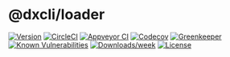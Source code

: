 @dxcli/loader
=============

[![Version](https://img.shields.io/npm/v/@dxcli/loader.svg)](https://npmjs.org/package/@dxcli/loader)
[![CircleCI](https://circleci.com/gh/dxcli/loader/tree/master.svg?style=svg)](https://circleci.com/gh/dxcli/loader/tree/master)
[![Appveyor CI](https://ci.appveyor.com/api/projects/status/github/dxcli/loader?branch=master&svg=true)](https://ci.appveyor.com/project/heroku/loader/branch/master)
[![Codecov](https://codecov.io/gh/dxcli/loader/branch/master/graph/badge.svg)](https://codecov.io/gh/dxcli/loader)
[![Greenkeeper](https://badges.greenkeeper.io/dxcli/loader.svg)](https://greenkeeper.io/)
[![Known Vulnerabilities](https://snyk.io/test/npm/@dxcli/loader/badge.svg)](https://snyk.io/test/npm/@dxcli/loader)
[![Downloads/week](https://img.shields.io/npm/dw/@dxcli/loader.svg)](https://npmjs.org/package/@dxcli/loader)
[![License](https://img.shields.io/npm/l/@dxcli/loader.svg)](https://github.com/dxcli/loader/blob/master/package.json)
